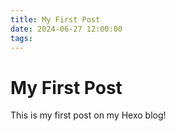 ```yaml
---
title: My First Post
date: 2024-06-27 12:00:00
tags:
---
```


# My First Post

This is my first post on my Hexo blog!
